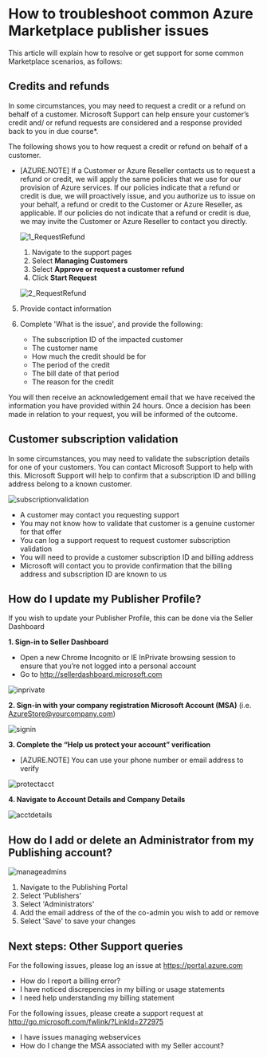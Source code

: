 <properties
   pageTitle="How to troubleshoot common publisher support issues | Microsoft Azure"
   description="Understand how to troubleshoot common publisher support issues and how to get support"
   services="marketplace-publishing"
   documentationCenter="na"
   authors="v-jeana"
   manager="lakoch"
   editor=""/>

   <tags
      ms.service="marketplace-publishing"
      ms.devlang="na"
      ms.topic="article"
      ms.tgt_pltfrm="na"
      ms.workload="na"
      ms.date="10/08/2015"
      ms.author="v-jeana; hascipio"/>

# How to troubleshoot common Azure Marketplace publisher issues
This article will explain how to resolve or get support for some common Marketplace scenarios, as follows:

## Credits and refunds

In some circumstances, you may need to request a credit or a refund on behalf of a customer. Microsoft Support can help ensure your customer’s credit and/ or refund requests are considered and a response provided back to you in due course*.

The following shows you to how request a credit or refund on behalf of a customer.

* [AZURE.NOTE] If a Customer or Azure Reseller contacts us to request a refund or credit, we will apply the same policies that we use for our provision of Azure services. If our policies indicate that a refund or credit is due, we will proactively issue, and you authorize us to issue on your behalf, a refund or credit to the Customer or Azure Reseller, as applicable. If our policies do not indicate that a refund or credit is due, we may invite the Customer or Azure Reseller to contact you directly.

  ![1_RequestRefund][1]

  1. Navigate to the support pages
  2. Select **Managing Customers**
  3. Select **Approve or request a customer refund**
  4. Click **Start Request**

  ![2_RequestRefund][2]

5. Provide contact information
6. Complete 'What is the issue', and provide the following:

    - The subscription ID of the impacted customer
    - The customer name
    - How much the credit should be for
    - The period of the credit
    - The bill date of that period
    - The reason for the credit

You will then receive an acknowledgement email that we have received the information you have provided within 24 hours. Once a decision has been made in relation to your request, you will be informed of the outcome.

## Customer subscription validation

In some circumstances, you may need to validate the subscription details for one of your customers. You can contact Microsoft Support to help with this. Microsoft Support will help to confirm that a subscription ID and billing address belong to a known customer.

  ![subscriptionvalidation][3]

- A customer may contact you requesting support
- You may not know how to validate that customer is a genuine customer for that offer
- You can log a support request to request customer subscription validation
- You will need to provide a customer subscription ID and billing address
- Microsoft will contact you to provide confirmation that the billing address and subscription ID are known to us


## How do I update my Publisher Profile?

If you wish to update your Publisher Profile, this can be done via the Seller Dashboard

**1. Sign-in to Seller Dashboard**

- Open a new Chrome Incognito or IE InPrivate browsing session to ensure that you’re not logged into a personal account
- Go to http://sellerdashboard.microsoft.com

![inprivate][4]

**2. Sign-in with your company registration Microsoft Account (MSA)** (i.e. AzureStore@yourcompany.com)

![signin][5]

**3. Complete the “Help us protect your account” verification**

* [AZURE.NOTE] You can use your phone number or email address to verify

![protectacct][6]

**4. Navigate to Account Details and Company Details**

![acctdetails][7]

## How do I add or delete an Administrator from my Publishing account?

![manageadmins][8]

1. Navigate to the Publishing Portal
2. Select 'Publishers'
3. Select 'Administrators'
4. Add the email address of the of the co-admin you wish to add or remove
5. Select 'Save' to save your changes

## Next steps:  Other Support queries

For the following issues, please log an issue at https://portal.azure.com

- How do I report a billing error?
- I have noticed discrepencies in my billing or usage statements
- I need help understanding my billing statement


For the following issues, please create a support request at http://go.microsoft.com/fwlink/?LinkId=272975

- I have issues managing webservices
- How do I change the MSA associated with my Seller account?


[1]: ./media/marketplace-publishing-support-common-issues/requestrefund1.png
[2]: ./media/marketplace-publishing-support-common-issues/requestrefund2.png
[3]: ./media/marketplace-publishing-support-common-issues/subscriptionvalidation.png
[4]: ./media/marketplace-publishing-support-common-issues/inprivate.png
[5]: ./media/marketplace-publishing-support-common-issues/signin.png
[6]: ./media/marketplace-publishing-support-common-issues/protectacct.png
[7]: ./media/marketplace-publishing-support-common-issues/acctdetails.png
[8]: ./media/marketplace-publishing-support-common-issues/manageadmins.png
